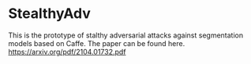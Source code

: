 # StealthyAdv
This is the prototype of stalthy adversarial attacks against segmentation models based on Caffe. The paper can be found here. 
https://arxiv.org/pdf/2104.01732.pdf
